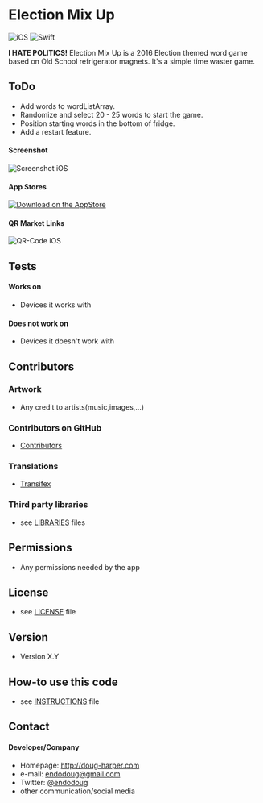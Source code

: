Election Mix Up
======
![iOS](https://img.shields.io/badge/platform-iOS-orange.svg) ![Swift](https://img.shields.io/badge/language-swift-orange.svg)

**I HATE POLITICS!** Election Mix Up is a 2016 Election themed word game based on Old School refrigerator magnets.  It's a simple time waster game. 

## ToDo
- Add words to wordListArray.
- Randomize and select 20 - 25 words to start the game.
- Position starting words in the bottom of fridge.
- Add a restart feature.

#### Screenshot

![Screenshot iOS](http://url/screenshot-appname-ios.png "screenshot iOS")

#### App Stores
<!-- edit this image location -->
[![Download on the AppStore](https://raw.github.com/repat/README-template/master/appstore.png)](https://itunes.apple.com/app/id123456)

#### QR Market Links

![QR-Code iOS](http://url/qrcode-appname-ios.png)

## Tests
#### Works on
* Devices it works with

#### Does not work on
* Devices it doesn't work with

## Contributors
### Artwork
* Any credit to artists(music,images,...)

### Contributors on GitHub
* [Contributors](https://github.com/username/appname/graphs/contributors)

### Translations
* [Transifex](https://www.transifex.com/projects/p/appname/)

### Third party libraries
* see [LIBRARIES](https://github.com/username/appname/blob/master/LIBRARIES.md) files

## Permissions
* Any permissions needed by the app

## License 
* see [LICENSE](https://github.com/username/appname/blob/master/LICENSE.md) file

## Version 
* Version X.Y

## How-to use this code
* see [INSTRUCTIONS](https://github.com/username/appname/blob/master/INSTRUCTIONS.md) file

## Contact
#### Developer/Company
* Homepage: http://doug-harper.com
* e-mail: endodoug@gmail.com
* Twitter: [@endodoug](https://twitter.com/endodoug "endodoug on twitter")
* other communication/social media

